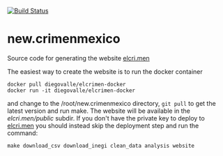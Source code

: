 [![Build Status](https://circleci.com/gh/diegovalle/new.crimenmexico.png?style=shield&circle-token=:circle-token)](https://circleci.com/gh/diegovalle/new.crimenmexico)

# new.crimenmexico

Source code for generating the website
[elcri.men](https://elcri.men)

The easiest way to create the website is to run the docker container

```
docker pull diegovalle/elcrimen-docker
docker run -it diegovalle/elcrimen-docker
```

and change to the /root/new.crimenmexico directory, ```git pull``` to get the latest version and run make. The website will
be available in the _elcri.men/public_ subdir. If you don't have
the private key to deploy to [elcri.men](https://elcri.men) you should instead skip the deployment step and run the command:

```
make download_csv download_inegi clean_data analysis website
```

